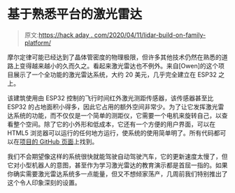 # 基于熟悉平台的激光雷达

> 原文:[https://hack aday . com/2020/04/11/lidar-build-on-family-platform/](https://hackaday.com/2020/04/11/lidar-built-on-familiar-platform/)

摩尔定律可能已经达到了晶体管密度的物理极限，但许多其他技术仍然在熟悉的道路上变得越来越小的久而久之。看起来激光雷达也不例外。来自[Owen]的这个项目展示了一个全功能的激光雷达系统，大约 20 美元，几乎完全建立在 ESP32 之上。

该建筑使用由 ESP32 控制的飞行时间红外激光测距传感器，该传感器甚至比 ESP32 的占地面积小得多，因此它占用的额外空间非常少。为了让它发挥激光雷达系统的功能，而不仅仅是一个简单的测距仪，它需要一个电机来旋转自己，以查看整个空间。除了它的小外形和低成本，它还有一个方便的用户界面，可以在 HTML5 浏览器可以运行的任何地方运行，使系统的使用简单明了。所有代码都可以在[项目的 GitHub 页面](https://github.com/easytarget/esp32-cjmcu-531-demo)上找到。

我们不会期望像这样的系统很快就能驾驶自动驾驶汽车，它的更新速度太慢了，但它对小型机器人的意图，甚至作为学习激光雷达的教育演示都是首屈一指的。如果你确实需要激光雷达系统多一点能量，但又不想倾家荡产，几周前我们特别推出了这个令人印象深刻的设置。